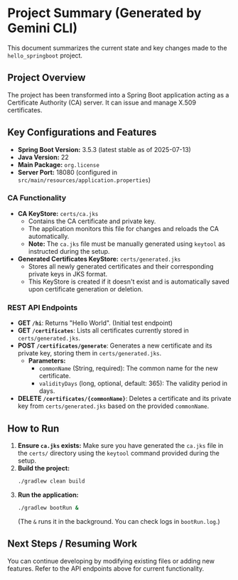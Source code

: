 # Project Summary (Generated by Gemini CLI)

This document summarizes the current state and key changes made to the `hello_springboot` project.

## Project Overview
The project has been transformed into a Spring Boot application acting as a Certificate Authority (CA) server. It can issue and manage X.509 certificates.

## Key Configurations and Features

*   **Spring Boot Version:** 3.5.3 (latest stable as of 2025-07-13)
*   **Java Version:** 22
*   **Main Package:** `org.license`
*   **Server Port:** 18080 (configured in `src/main/resources/application.properties`)

### CA Functionality
*   **CA KeyStore:** `certs/ca.jks`
    *   Contains the CA certificate and private key.
    *   The application monitors this file for changes and reloads the CA automatically.
    *   **Note:** The `ca.jks` file must be manually generated using `keytool` as instructed during the setup.
*   **Generated Certificates KeyStore:** `certs/generated.jks`
    *   Stores all newly generated certificates and their corresponding private keys in JKS format.
    *   This KeyStore is created if it doesn't exist and is automatically saved upon certificate generation or deletion.

### REST API Endpoints

*   **GET `/hi`**: Returns "Hello World". (Initial test endpoint)
*   **GET `/certificates`**: Lists all certificates currently stored in `certs/generated.jks`.
*   **POST `/certificates/generate`**: Generates a new certificate and its private key, storing them in `certs/generated.jks`.
    *   **Parameters:**
        *   `commonName` (String, required): The common name for the new certificate.
        *   `validityDays` (long, optional, default: 365): The validity period in days.
*   **DELETE `/certificates/{commonName}`**: Deletes a certificate and its private key from `certs/generated.jks` based on the provided `commonName`.

## How to Run

1.  **Ensure `ca.jks` exists:** Make sure you have generated the `ca.jks` file in the `certs/` directory using the `keytool` command provided during the setup.
2.  **Build the project:**
    ```bash
    ./gradlew clean build
    ```
3.  **Run the application:**
    ```bash
    ./gradlew bootRun &
    ```
    (The `&` runs it in the background. You can check logs in `bootRun.log`.)

## Next Steps / Resuming Work

You can continue developing by modifying existing files or adding new features. Refer to the API endpoints above for current functionality.
